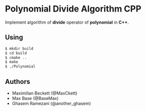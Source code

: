 # Polynomial Divide Algorithm CPP

Implement algorithm of **divide** operator of **polynomial** in **C++**.

## Using

```bash
$ mkdir build
$ cd build
$ cmake ..
$ make
$ ./Polynomial
```

## Authors

- Maximilian Beckett (@MaxCkett)
- Max Base (@BaseMax)
- Ghasem Ramezani (@another_ghasem)

